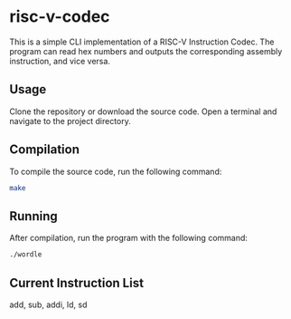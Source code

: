 # risc-v-codec
This is a simple CLI implementation of a RISC-V Instruction Codec. The program can read hex numbers and outputs the corresponding assembly instruction, and vice versa.

## Usage
Clone the repository or download the source code.
Open a terminal and navigate to the project directory.

## Compilation
To compile the source code, run the following command:
```bash
make
```

## Running
After compilation, run the program with the following command:
```bash
./wordle
```
## Current Instruction List
add, sub, addi, ld, sd
